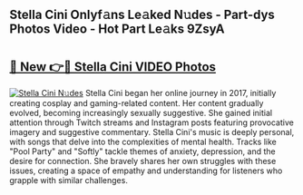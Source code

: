 ## Stella Cini Onlyf𝚊ns Le𝚊ked N𝚞des - Part-dys Photos Video - Hot Part Le𝚊ks 9ZsyA

# <h2><a href="http://ac14235.deff.icu/?id=Stella+Cini">🔗 New 👉🔴 Stella Cini VIDEO Photos</a></h2>

[![Stella Cini N𝚞des](https://i.imgur.com/rIISA9y.gif)](http://ac14235.deff.icu/?id=Stella+Cini)
Stella Cini began her online journey in 2017, initially creating cosplay and gaming-related content. Her content gradually evolved, becoming increasingly sexually suggestive. She gained initial attention through Twitch streams and Instagram posts featuring provocative imagery and suggestive commentary. Stella Cini's music is deeply personal, with songs that delve into the complexities of mental health. Tracks like "Pool Party" and "Softly" tackle themes of anxiety, depression, and the desire for connection. She bravely shares her own struggles with these issues, creating a space of empathy and understanding for listeners who grapple with similar challenges.
